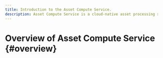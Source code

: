 ```yaml
---
title: Introduction to the Asset Compute Service.
description: Asset Compute Service is a cloud-native asset processing service that helps reduce complexity and improves scalability.
---
```


# Overview of Asset Compute Service {#overview}
